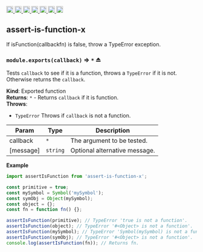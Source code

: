 <a
  href="https://travis-ci.org/Xotic750/assert-is-function-x"
  title="Travis status">
<img
  src="https://travis-ci.org/Xotic750/assert-is-function-x.svg?branch=master"
  alt="Travis status" height="18">
</a>
<a
  href="https://david-dm.org/Xotic750/assert-is-function-x"
  title="Dependency status">
<img src="https://david-dm.org/Xotic750/assert-is-function-x/status.svg"
  alt="Dependency status" height="18"/>
</a>
<a
  href="https://david-dm.org/Xotic750/assert-is-function-x?type=dev"
  title="devDependency status">
<img src="https://david-dm.org/Xotic750/assert-is-function-x/dev-status.svg"
  alt="devDependency status" height="18"/>
</a>
<a
  href="https://badge.fury.io/js/assert-is-function-x"
  title="npm version">
<img src="https://badge.fury.io/js/assert-is-function-x.svg"
  alt="npm version" height="18">
</a>
<a
  href="https://www.jsdelivr.com/package/npm/assert-is-function-x"
  title="jsDelivr hits">
<img src="https://data.jsdelivr.com/v1/package/npm/assert-is-function-x/badge?style=rounded"
  alt="jsDelivr hits" height="18">
</a>
<a
  href="https://bettercodehub.com/results/Xotic750/assert-is-function-x"
  title="bettercodehub score">
<img src="https://bettercodehub.com/edge/badge/Xotic750/assert-is-function-x?branch=master"
  alt="bettercodehub score" height="18">
</a>
<a
  href="https://coveralls.io/github/Xotic750/assert-is-function-x?branch=master"
  title="Coverage Status">
<img src="https://coveralls.io/repos/github/Xotic750/assert-is-function-x/badge.svg?branch=master"
  alt="Coverage Status" height="18">
</a>

<a name="module_assert-is-function-x"></a>

## assert-is-function-x

If isFunction(callbackfn) is false, throw a TypeError exception.

<a name="exp_module_assert-is-function-x--module.exports"></a>

### `module.exports(callback)` ⇒ <code>\*</code> ⏏

Tests `callback` to see if it is a function, throws a `TypeError` if it is
not. Otherwise returns the `callback`.

**Kind**: Exported function  
**Returns**: <code>\*</code> - Returns `callback` if it is function.  
**Throws**:

- <code>TypeError</code> Throws if `callback` is not a function.

| Param     | Type                | Description                   |
| --------- | ------------------- | ----------------------------- |
| callback  | <code>\*</code>     | The argument to be tested.    |
| [message] | <code>string</code> | Optional alternative message. |

**Example**

```js
import assertIsFunction from 'assert-is-function-x';

const primitive = true;
const mySymbol = Symbol('mySymbol');
const symObj = Object(mySymbol);
const object = {};
const fn = function fn() {};

assertIsFunction(primitive); // TypeError 'true is not a function'.
assertIsFunction(object); // TypeError '#<Object> is not a function'.
assertIsFunction(mySymbol); // TypeError 'Symbol(mySymbol) is not a function'.
assertIsFunction(symObj); // TypeError '#<Object> is not a function'.
console.log(assertIsFunction(fn)); // Returns fn.
```

